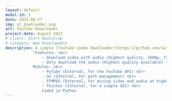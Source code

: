 ```yaml
---
layout: default
modal-id: 1
date: 2023-08-27
img: yt_downloader.png
alt: YouTube Downloader
project-date: August 2023
# client: Start Bootstrap
# category: Web Development
description: A simple [YouTube video downloader](https://github.com/saleemtoure/learn-python-GUI/tree/main/youtube-downloader) <br>
            "Features: <br>
                - Download video with audio (Highest quality, 1080p, 720p) <br>
                - Only download the audio (Highest quality available) <br>
            Modules: <br>
                - PyTube (External, for the YouTube API) <br>
                - Os (Internal, for path management) <br>
                - FFMPEG (External, for mixing video and audio at higher resolutions )<br>
                - Tkinter (Internal, for a simple GUI) <br> 
                Coded in Python
---
```

